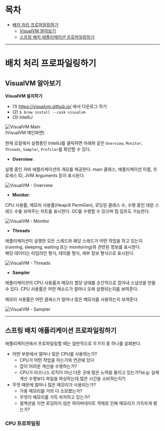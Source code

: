 # 목차
- [배치 처리 프로파일링하기](#배치-처리-프로파일링하기)
  - [VisualVM 알아보기](#VisualVM-알아보기)
  - [스프링 배치 애플리케이션 프로파일링하기](#스프링-배치-애플리케이션-프로파일링하기)

---

# 배치 처리 프로파일링하기

## VisualVM 알아보기

**VisualVM 설치하기**

- (1) https://visualvm.github.io/ 에서 다운로그 하기
- (2) `$ brew install --cask visualvm`
- (3) IntelliJ

![VisualVM Main](https://user-images.githubusercontent.com/25560203/140611476-8c77eb9d-372e-401c-8795-3db4fcc379a4.png)  
(VisualVM 메인화면)

현재 로컬에서 실행중인 IntelliJ를 클릭하면 아래와 같은 `Overview`, `Monitor`, `Threads`, `Sampler`, `Profiler`를 확인할 수 있다.

- **Overview**: 

실행 중인 자바 애플리케이션의 개요를 제공한다. main 클래스, 애플리케이션 이름, 프로세스 ID, JVM Arguments 등이 표시된다.

![VisualVM - Overview](https://user-images.githubusercontent.com/25560203/140611592-c506cc59-32dc-43ea-9d9b-cd526f587fc1.png)

- **Monitor**: 

CPU 사용률, 메모리 사용률(Heap과 PermGen), 로딩된 클래스 수, 수행 중인 데몬 스레드 수를 보여주는 차트를 표시한다. GC를 수행할 수 있으며 힙 덤프도 가능한다.

![VisualVM - Monitor](https://user-images.githubusercontent.com/25560203/140611663-3efef801-14ba-4c2e-8eb1-6dc717670126.png)

- **Threads**  

애플리케이션이 실행한 모든 스레드와 해당 스레드가 어떤 작업을 하고 있는지(running, sleeping, waiting 또는 monitoring)와 관련된 정보를 표시한다.  
해당 데이터는 타임라인 형식, 테이블 형식, 세부 정보 형식으로 표시된다.

![VisualVM - Threads](https://user-images.githubusercontent.com/25560203/140611750-595656d2-0c22-4312-b3f6-5e0e38af4638.png)

- **Sampler**  

애플리케이션의 CPU 사용률과 메모리 할당 상태를 순간적으로 잡아내 스냅샷을 만들 수 있다. CPU 사용률은 어떤 메소드가 얼마나 오래 실행되는지를 보여준다.  

메모리 사용률은 어떤 클래스가 얼마나 많은 메모리를 사용하는지 보여준다.

![VisualVM - Sampler](https://user-images.githubusercontent.com/25560203/140611813-95f5ee5c-0d24-4bca-b3b3-83b458811355.png)

---  

## 스프링 배치 애플리케이션 프로파일링하기

애플리케이션에서 프로파일링할 때는 일반적으로 두가지 중 하나를 살펴본다.

- 어떤 부분에서 얼마나 많은 CPU를 사용하는가?
  - CPU가 어떤 작업을 하는가와 연관돼 있다
  - 잡이 어려운 계산을 수행하는가?
  - CPU가 비즈니스 로직이 아닌 다른 곳에 많은 노력을 들이고 있는가?(e.g: 실제 계산 수행보다 파일을 파싱하는데 많은 시간을 소비하는지?)
- 무엇 때문에 얼마나 많은 메모리가 사용되는가?
  - 가용 메모리를 거의 다 소모했는가?
  - 무엇이 메모리를 가득 차지하고 있는가?
  - 컬렉션을 지연 로딩하지 않은 하이버네이트 객체로 인해 메모리가 가득차게 됐는가?


### CPU 프로파일링











